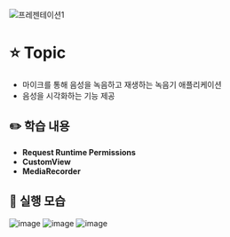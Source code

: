 ![프레젠테이션1](https://user-images.githubusercontent.com/89020936/158766502-0d47249a-94b3-47b0-92c5-421c35606e6b.png)

# ⭐ Topic

- 마이크를 통해 음성을 녹음하고 재생하는 녹음기 애플리케이션
- 음성을 시각화하는 기능 제공

## ✏️ 학습 내용

- **Request Runtime Permissions**
- **CustomView**
- **MediaRecorder**

## 📲 실행 모습
![image](https://user-images.githubusercontent.com/89020936/158766921-1931f2e9-7a68-48db-a207-a9e156b79db6.png)
![image](https://user-images.githubusercontent.com/89020936/158766953-8d1657c7-daaf-4b10-b6b1-c63dc9f3c4c2.png)
![image](https://user-images.githubusercontent.com/89020936/158766973-57218551-2824-423a-aa51-ed4230028f7d.png)
